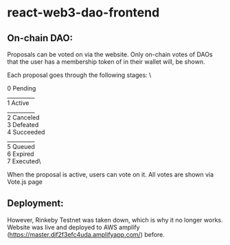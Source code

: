# react-web3-dao-frontend


## On-chain DAO: 

Proposals can be voted on via the website. Only on-chain votes of DAOs that the user has a membership
token of in their wallet will, be shown. 

Each proposal goes through the following stages: \

 0 Pending \
 __________\
 1 Active\
 __________\
 2 Canceled\
 3 Defeated\
 4 Succeeded\
 __________\
 5 Queued \
 6 Expired \
 7 Executed\

When the proposal is active, users can vote on it. All votes are shown via
Vote.js page

## Deployment: 

However, Rinkeby Testnet was taken down, which is why it no longer works.
Website was live and deployed to AWS amplify (https://master.djf2f3efc4uda.amplifyapp.com/) before. 
